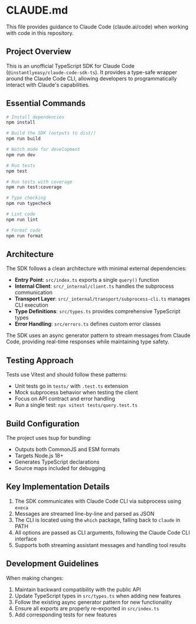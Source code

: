 # CLAUDE.md

This file provides guidance to Claude Code (claude.ai/code) when working with code in this repository.

## Project Overview

This is an unofficial TypeScript SDK for Claude Code (`@instantlyeasy/claude-code-sdk-ts`). It provides a type-safe wrapper around the Claude Code CLI, allowing developers to programmatically interact with Claude's capabilities.

## Essential Commands

```bash
# Install dependencies
npm install

# Build the SDK (outputs to dist/)
npm run build

# Watch mode for development
npm run dev

# Run tests
npm test

# Run tests with coverage
npm run test:coverage

# Type checking
npm run typecheck

# Lint code
npm run lint

# Format code
npm run format
```

## Architecture

The SDK follows a clean architecture with minimal external dependencies:

- **Entry Point**: `src/index.ts` exports a single `query()` function
- **Internal Client**: `src/_internal/client.ts` handles the subprocess communication
- **Transport Layer**: `src/_internal/transport/subprocess-cli.ts` manages CLI execution
- **Type Definitions**: `src/types.ts` provides comprehensive TypeScript types
- **Error Handling**: `src/errors.ts` defines custom error classes

The SDK uses an async generator pattern to stream messages from Claude Code, providing real-time responses while maintaining type safety.

## Testing Approach

Tests use Vitest and should follow these patterns:
- Unit tests go in `tests/` with `.test.ts` extension
- Mock subprocess behavior when testing the client
- Focus on API contract and error handling
- Run a single test: `npx vitest tests/query.test.ts`

## Build Configuration

The project uses tsup for bundling:
- Outputs both CommonJS and ESM formats
- Targets Node.js 18+
- Generates TypeScript declarations
- Source maps included for debugging

## Key Implementation Details

1. The SDK communicates with Claude Code CLI via subprocess using `execa`
2. Messages are streamed line-by-line and parsed as JSON
3. The CLI is located using the `which` package, falling back to `claude` in PATH
4. All options are passed as CLI arguments, following the Claude Code CLI interface
5. Supports both streaming assistant messages and handling tool results

## Development Guidelines

When making changes:
1. Maintain backward compatibility with the public API
2. Update TypeScript types in `src/types.ts` when adding new features
3. Follow the existing async generator pattern for new functionality
4. Ensure all exports are properly re-exported in `src/index.ts`
5. Add corresponding tests for new features